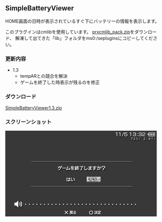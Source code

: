 SimpleBatteryViewer
----

HOME画面の日時が表示されているすぐ下にバッテリーの情報を表示します。

このプラグインはcmlibを使用しています。
[prxcmlib_pack.zip](http://code.google.com/p/prx-common-libraries/downloads/list)をダウンロード、
解凍して出てきた「lib」フォルダをms0:/sepluginsにコピーしてください。

### 更新内容
* 1.3
    * tempARとの競合を解決
    * ゲームを終了した時表示が残るのを修正

### ダウンロード
[SimpleBatteryViewer1.3.zip](https://www.dropbox.com/sh/bc3hz5qsh2mch06/AAAbXsLG9hLZmenHozNuOPuKa/SimpleBatteryViewer1.3.zip?dl=0)

### スクリーンショット
![](img/simple_battery_viewer.png)
